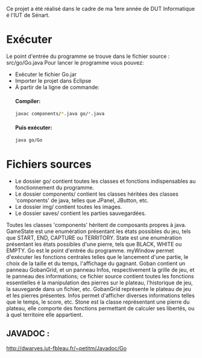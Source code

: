 Ce projet a été réalisé dans le cadre de ma 1ere année de DUT Informatique é l'IUT de Sénart.

# Exécuter
Le point d'entrée du programme se trouve dans le fichier source : src/go/Go.java
Pour lancer le programme vous pouvez:
- Exécuter le fichier Go.jar
- Importer le projet dans Eclipse
- À partir de la ligne de commande:
	#### Compiler:
	```bash
	javac components/*.java go/*.java
	```
	#### Puis exécuter:
	```bash
	java go/Go
	```

# Fichiers sources
- Le dossier go/ contient toutes les classes et fonctions indispensables au fonctionnement du programme.
- Le dossier components/ contient les classes héritées des classes 'components' de java, telles que JPanel, JButton, etc.
- Le dossier img/ contient toutes les images.
- Le dossier saves/ contient les parties sauvegardées.

Toutes les classes 'components' héritent de composants propres à java.
GameState est une enumération présentant les états possibles du jeu, tels que START, END, CAPTURE ou TERRITORY.
State est une enumération présentant les états possibles d'une pierre, tels que BLACK, WHITE ou EMPTY.
Go est le point d'entrée du programme.
myWindow permet d'exécuter les fonctions centrales telles que le lancement d'une partie, le choix de la taille et du temps, l'affichage du gagnant.
Goban contient un panneau GobanGrid, et un panneau Infos, respectivement la grille de jeu, et le panneau des informations; ce fichier source contient toutes les fonctions essentielles é la manipulation des pierres sur le plateau, l'historique de jeu, la sauvegarde dans un fichier, etc.
GobanGrid représente le plateau de jeu et les pierres présentes.
Infos permet d'afficher diverses informations telles que le temps, le score, etc.
Stone est la classe représentant une pierre du plateau, elle comporte des fonctions permettant de calculer ses libertés, ou à quel territoire elle appartient.

## JAVADOC :
http://dwarves.iut-fbleau.fr/~petitm/Javadoc/Go

